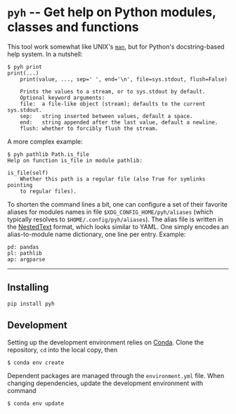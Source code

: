 # `pyh` -- Get help on Python modules, classes and functions

This tool work somewhat like UNIX's [`man`](https://fr.wikipedia.org/wiki/Man_%28Unix%29), but for Python's
docstring-based help system. In a nutshell:

```
$ pyh print
print(...)
    print(value, ..., sep=' ', end='\n', file=sys.stdout, flush=False)

    Prints the values to a stream, or to sys.stdout by default.
    Optional keyword arguments:
    file:  a file-like object (stream); defaults to the current sys.stdout.
    sep:   string inserted between values, default a space.
    end:   string appended after the last value, default a newline.
    flush: whether to forcibly flush the stream.
```

A more complex example:

```
$ pyh pathlib Path.is_file
Help on function is_file in module pathlib:

is_file(self)
    Whether this path is a regular file (also True for symlinks pointing
    to regular files).
```

To shorten the command lines a bit, one can configure a set of their favorite aliases for modules names in file
`$XDG_CONFIG_HOME/pyh/aliases` (which typically resolves to `$HOME/.config/pyh/aliases`). The alias file is written in
the [NestedText](https://nestedtext.org/en/stable/) format, which looks similar to YAML. One simply encodes an
alias-to-module name dictionary, one line per entry. Example:

```
pd: pandas
pl: pathlib
ap: argparse
```

---

## Installing

`pip install pyh`

## Development

Setting up the development environment relies on [Conda](https://docs.conda.io/en/latest/). Clone the repository, `cd`
into the local copy, then

```
$ conda env create
```

Dependent packages are managed through the `environment.yml` file. When changing dependencies, update the development
environment with command

```
$ conda env update
```

